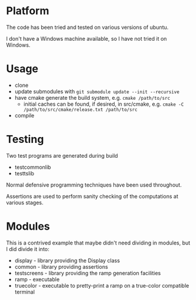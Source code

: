 Platform
======
The code has been tried and tested on various versions of ubuntu.

I don't have a Windows machine available, so I have not tried it on Windows.

Usage
======
* clone
* update submodules with `git submodule update --init --recursive`
* have cmake generate the build system, e.g. `cmake /path/to/src`
  * initial caches can be found, if desired, in src/cmake, e.g. `cmake -C /path/to/src/cmake/release.txt /path/to/src`
* compile

Testing
======
Two test programs are generated during build
* testcommonlib
* testtslib

Normal defensive programming techniques have been used throughout.

Assertions are used to perform sanity checking of the computations at various stages.

Modules
======
This is a contrived example that maybe didn't need dividing in modules, but I did divide it into:
* display - library providing the Display class
* common - library providing assertions
* testscreens - library providing the ramp generation facilities
* ramp - executable
* truecolor - executable to pretty-print a ramp on a true-color compatible terminal
